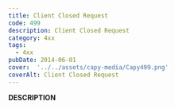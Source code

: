 ```yaml
---
title: Client Closed Request
code: 499
description: Client Closed Request
category: 4xx
tags:
  - 4xx
pubDate: 2014-06-01
cover:  '../../assets/capy-media/Capy499.png'
coverAlt: Client Closed Request
---
```


__DESCRIPTION__